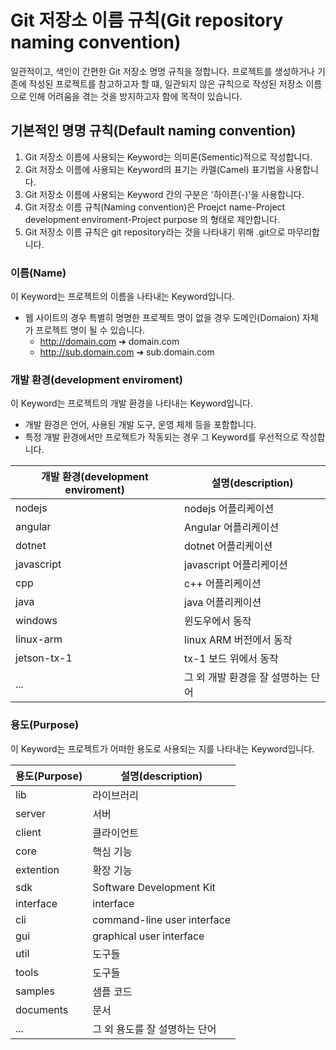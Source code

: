 # Git 저장소 이름 규칙(Git repository naming convention)

일관적이고, 색인이 간편한 Git 저장소 명명 규칙을 정합니다. 프로젝트를 생성하거나 기존에 작성된 프로젝트를 참고하고자 할 떄, 일관되지 않은 규칙으로 작성된 저장소 이름으로 인해 어려움을 겪는 것을 방지하고자 함에 목적이 있습니다.

## 기본적인 명명 규칙(Default naming convention)

1. Git 저장소 이름에 사용되는 Keyword는 의미론(Sementic)적으로 작성합니다.
2. Git 저장소 이름에 사용되는 Keyword의 표기는 카멜(Camel) 표기법을 사용합니다.
3. Git 저장소 이름에 사용되는 Keyword 간의 구분은 '하이픈(-)'을 사용합니다.
3. Git 저장소 이름 규칙(Naming convention)은 Proejct name-Project development enviroment-Project purpose 의 형태로 제안합니다.
4. Git 저장소 이름 규칙은 git repository라는 것을 나타내기 위해 .git으로 마무리합니다.

### 이름(Name)

이 Keyword는 프로젝트의 이름을 나타내는 Keyword입니다.

- 웹 사이트의 경우 특별히 명명한 프로젝트 명이 없을 경우 도메인(Domaion) 자체가 프로젝트 명이 될 수 있습니다. 
  - http://domain.com ➔ domain.com
  - http://sub.domain.com ➔ sub.domain.com

### 개발 환경(development enviroment)

이 Keyword는 프로젝트의 개발 환경을 나타내는 Keyword입니다.
- 개발 환경은 언어, 사용된 개발 도구, 운영 체제 등을 포함합니다.
- 특정 개발 환경에서만 프로젝트가 작동되는 경우 그 Keyword를 우선적으로 작성합니다.

| 개발 환경(development enviroment) | 설명(description)   |
| --- | --- |
| nodejs | nodejs 어플리케이션 |
| angular | Angular 어플리케이션 |
| dotnet | dotnet 어플리케이션 |
| javascript | javascript 어플리케이션 |
| cpp | c++ 어플리케이션 |
| java | java 어플리케이션 |
| windows | 윈도우에서 동작 |
| linux-arm | linux ARM 버전에서 동작 |
| jetson-tx-1 | tx-1 보드 위에서 동작 |
| ...|그 외 개발 환경을 잘 설명하는 단어|

### 용도(Purpose)

이 Keyword는 프로젝트가 어떠한 용도로 사용되는 지를 나타내는 Keyword입니다.

| 용도(Purpose) | 설명(description)   |
| --- | --- |
| lib | 라이브러리 |
| server | 서버 |
| client | 클라이언트 |
| core | 핵심 기능 |
| extention | 확장 기능 |
| sdk | Software Development Kit |
| interface | interface |
| cli | command-line user interface |
| gui | graphical user interface |
| util | 도구들 |
| tools | 도구들 |
| samples | 샘플 코드 |
| documents | 문서 |
| ...|그 외 용도를 잘 설명하는 단어|
